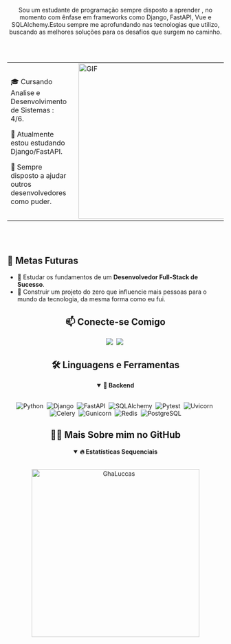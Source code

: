 <p align="center">
Sou um estudante de programação sempre disposto a aprender , no momento com ênfase em frameworks como Django, FastAPI, Vue e SQLAlchemy.Estou sempre me aprofundando nas tecnologias que utilizo, buscando as melhores soluções para os desafios que surgem no caminho.
</p>


##

<br>
<div style="display: flex; justify-content: center; width: 100%;">
  <table style="border: 0px; width: auto;">
    <tr style="border: 0px;">
      <td style="border: 0px; padding-right: 20px;">
        <p>🎓 Cursando Analise e Desenvolvimento de Sistemas : 4/6.</p>
        <p>🔭 Atualmente estou estudando Django/FastAPI.</p>
        <p>🚀 Sempre disposto a ajudar outros desenvolvedores como puder.</p>
      </td>
      <td style="border: 0px;">
        <img alt="GIF" src="https://user-images.githubusercontent.com/90595158/224520261-cac35362-4a70-4108-85c8-260ac8e0b0bd.svg#gh-dark-mode-only" width="360px"/>
      </td>
    </tr>
  </table>
</div>
<br>
<br>


## 🎯 Metas Futuras

- 🧠 Estudar os fundamentos de um **Desenvolvedor Full-Stack de Sucesso**.
- 🤖 Construir um projeto do zero que influencie mais pessoas para o mundo da tecnologia, da mesma forma como eu fui.

<h2 align="center">📫 Conecte-se Comigo</h2>

<div align = "center">

<a href="www.linkedin.com/in/gabriel-costa-lucas" target="_blank"><img src="https://img.shields.io/badge/-LinkedIn-%230077B5?style=for-the-badge&logo=linkedin&logoColor=white"></a>&nbsp;
<a href="mailto:gabriel.costa.lucas.gabrielcostalu5@gmail.com" target="_blank"><img src="https://img.shields.io/badge/-gmail-red?style=for-the-badge&logo=Gmail&logoColor=white"></a>&nbsp;

</div>

<div align = "center">

<h2 align="center">🛠️ Linguagens e Ferramentas</h2>

<details open>
<summary><b>🧰 Backend</b></summary>
<br>

![Python](https://img.shields.io/badge/python-3776AB?style=for-the-badge&logo=python&logoColor=white)&nbsp;
![Django](https://img.shields.io/badge/django-092E20?style=for-the-badge&logo=django&logoColor=white)&nbsp;
![FastAPI](https://img.shields.io/badge/FastAPI-009688?style=for-the-badge&logo=fastapi&logoColor=white)&nbsp;
![SQLAlchemy](https://img.shields.io/badge/SQLAlchemy-4B8BBE?style=for-the-badge&logo=SQLAlchemy&logoColor=white)&nbsp;
![Pytest](https://img.shields.io/badge/pytest-0A9E1F?style=for-the-badge&logo=pytest&logoColor=white)&nbsp;
![Uvicorn](https://img.shields.io/badge/Uvicorn-3E5A7A?style=for-the-badge&logo=uvicorn&logoColor=white)&nbsp;
![Celery](https://img.shields.io/badge/celery-3783A3?style=for-the-badge&logo=celery&logoColor=white)&nbsp;
![Gunicorn](https://img.shields.io/badge/gunicorn-3796E3?style=for-the-badge&logo=gunicorn&logoColor=white)&nbsp;
![Redis](https://img.shields.io/badge/Redis-DC382D?style=for-the-badge&logo=redis&logoColor=white)&nbsp;
![PostgreSQL](https://img.shields.io/badge/PostgreSQL-336791?style=for-the-badge&logo=postgresql&logoColor=white)
</details>

<h2 align="center">👨‍💻 Mais Sobre mim no GitHub</h2>

<details open>
<summary><b>🔥 Estatísticas Sequenciais</b></summary>
<br>
<p align="center">
<img src="http://github-readme-streak-stats.herokuapp.com?user=GhaLuccas&theme=radical&hide_border=true" alt="GhaLuccas" width="390"/>
</p>
</details>

</p>
</details>

<!--<details open>
<summary><b>⚡ Status Públicos do Github</b></summary>
<br>
<p align="center">
<img height="180em" src="https://github-readme-stats.vercel.app/api?username=GhaLuccas&show_icons=true&theme=radical"/>
<img height="180em" src="https://github-readme-stats.vercel.app/api/top-langs/?username=GhaLuccas&layout=compact&langs_count=8&theme=radical"/>
<img src="https://github-readme-stats.vercel.app/api/wakatime?username=GhaLuccas&theme=radical"/>
</p>
</details>

<div align="center">
  <img align="center" alt="Contador de visitas de GhaLuccas" src="https://profile-counter.glitch.me/GhaLuccas/count.svg" />
</div>-->
